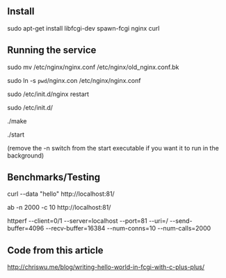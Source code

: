 Install
-------

 sudo apt-get install libfcgi-dev spawn-fcgi nginx curl


Running the service
-------------------

 sudo mv /etc/nginx/nginx.conf /etc/nginx/old_nginx.conf.bk
 
 sudo ln -s `pwd`/nginx.con /etc/nginx/nginx.conf
 
 sudo /etc/init.d/nginx restart
 
 sudo /etc/init.d/

 ./make
 
 ./start

 (remove the -n switch from the start executable if you want it to run in the background)


Benchmarks/Testing
------------------

 curl --data "hello" http://localhost:81/

 ab -n 2000 -c 10 http://localhost:81/

 httperf --client=0/1 --server=localhost --port=81 --uri=/ --send-buffer=4096 --recv-buffer=16384 --num-conns=10 --num-calls=2000



Code from this article
----------------------

 http://chriswu.me/blog/writing-hello-world-in-fcgi-with-c-plus-plus/
